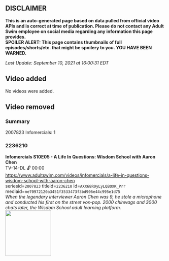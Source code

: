 ## DISCLAIMER
**This is an auto-generated page based on data pulled from official video APIs and is correct at time of publication. Please do not contact any Adult Swim employee on social media regarding any information this page provides.**  
**SPOILER ALERT: This page contains thumbnails of full episodes/shorts/etc. that might be spoilery to you. YOU HAVE BEEN WARNED.**  

_Last Update: September 10, 2021 at 16:00:31 EDT_
## Video added
No videos were added.  
## Video removed
### Summary
2007823 Infomercials: 1  
### 2236210
**Infomercials S10E05 - A Life In Questions: Wisdom School with Aaron Chen**  
TV-14-DL 🔓 00:00  
https://www.adultswim.com/videos/infomercials/a-life-in-questions-wisdom-school-with-aaron-chen  
seriesid=`2007823` titleid=`2236210` id=`AXX68R0yLyLQBOXK_Prr` mediaid=`me70972120a3451f3533473f3bd906e44c995e1d75`  
_When the legendary interviewer Aaron Chen was 9, he stole a microphone and conducted his first on the street vox-pop. 2000 chinwags and 3000 chats later, the Wisdom School adult learning platform._  
<a href="https://media.cdn.adultswim.com/uploads/20201124/thumbnails/2_2011241048238-infomercials_ALIQ_dup-20201123.jpg"><img src="https://media.cdn.adultswim.com/uploads/20201124/thumbnails/2_2011241048238-infomercials_ALIQ_dup-20201123.jpg" height="144px" /></a>
